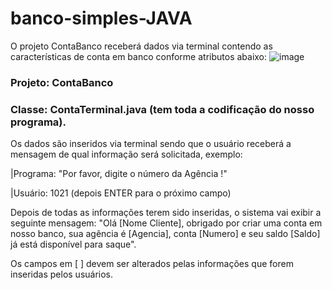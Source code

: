 # banco-simples-JAVA

O projeto ContaBanco receberá dados via terminal contendo as características de conta em banco conforme atributos abaixo:
![image](https://github.com/user-attachments/assets/e47df257-f525-486a-ad56-803bba72b058)

### Projeto: ContaBanco
### Classe: ContaTerminal.java (tem toda a codificação do nosso programa).

Os dados são inseridos via terminal sendo que o usuário receberá a mensagem de qual informação será solicitada, exemplo:

|Programa: "Por favor, digite o número da Agência !"

|Usuário: 1021 (depois ENTER para o próximo campo)

Depois de todas as informações terem sido inseridas, o sistema vai exibir a seguinte mensagem:
"Olá [Nome Cliente], obrigado por criar uma conta em nosso banco, sua agência é [Agencia], conta [Numero] e seu saldo [Saldo] já está disponível para saque".

Os campos em [ ] devem ser alterados pelas informações que forem inseridas pelos usuários.
